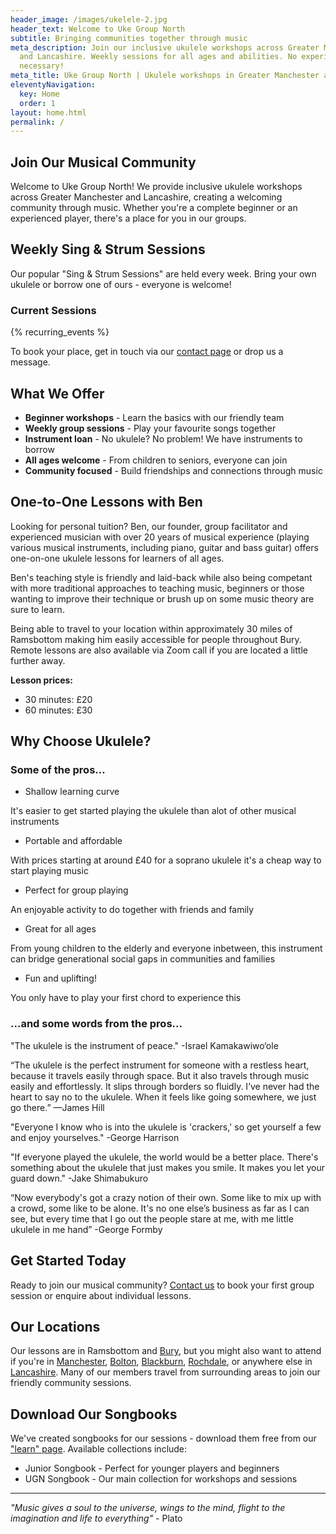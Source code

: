 ```yaml
---
header_image: /images/ukelele-2.jpg
header_text: Welcome to Uke Group North
subtitle: Bringing communities together through music
meta_description: Join our inclusive ukulele workshops across Greater Manchester
  and Lancashire. Weekly sessions for all ages and abilities. No experience
  necessary!
meta_title: Uke Group North | Ukulele workshops in Greater Manchester and Lancashire
eleventyNavigation:
  key: Home
  order: 1
layout: home.html
permalink: /
---
```

## Join Our Musical Community

Welcome to Uke Group North! We provide inclusive ukulele workshops across Greater Manchester and Lancashire, creating a welcoming community through music. Whether you're a complete beginner or an experienced player, there's a place for you in our groups.

## Weekly Sing & Strum Sessions

Our popular "Sing & Strum Sessions" are held every week. Bring your own ukulele or borrow one of ours - everyone is welcome!

### Current Sessions

{% recurring_events %}

To book your place, get in touch via our [contact page](/contact/) or drop us a message.

## What We Offer

- **Beginner workshops** - Learn the basics with our friendly team
- **Weekly group sessions** - Play your favourite songs together
- **Instrument loan** - No ukulele? No problem! We have instruments to borrow
- **All ages welcome** - From children to seniors, everyone can join
- **Community focused** - Build friendships and connections through music

## One-to-One Lessons with Ben

Looking for personal tuition? Ben, our founder, group facilitator and experienced musician with over 20 years of musical experience (playing various musical instruments, including piano, guitar and bass guitar) offers one-on-one ukulele lessons for learners of all ages.

Ben's teaching style is friendly and laid-back while also being competant with more traditional approaches to teaching music, beginners or those wanting to improve their technique or brush up on some music theory are sure to learn. 

Being able to travel to your location within approximately 30 miles of Ramsbottom making him easily accessible for people throughout Bury. Remote lessons are also available via Zoom call if you are located a little further away.

**Lesson prices:**
- 30 minutes: £20
- 60 minutes: £30

## Why Choose Ukulele?

### Some of the pros...

- Shallow learning curve

It's easier to get started playing the ukulele than alot of other musical instruments

- Portable and affordable

With prices starting at around £40 for a soprano ukulele it's a cheap way to start playing music

- Perfect for group playing

An enjoyable activity to do together with friends and family

- Great for all ages

From young children to the elderly and everyone inbetween, this instrument can bridge generational social gaps in communities and families

- Fun and uplifting!

You only have to play your first chord to experience this

### ...and some words from the pros...

"The ukulele is the instrument of peace."
-Israel Kamakawiwo‘ole

“The ukulele is the perfect instrument for someone with a restless heart, because it travels easily through space. But it also travels through music easily and effortlessly. It slips through borders so fluidly. I’ve never had the heart to say no to the ukulele. When it feels like going somewhere, we just go there.”
—James Hill

"Everyone I know who is into the ukulele is 'crackers,' so get yourself a few and enjoy yourselves."
-George Harrison

"If everyone played the ukulele, the world would be a better place. There's something about the ukulele that just makes you smile. It makes you let your guard down."
-Jake Shimabukuro 

“Now everybody's got a crazy notion of their own. Some like to mix up with a crowd, some like to be alone. It's no one else’s business as far as I can see, but every time that I go out the people stare at me, with me little ukulele in me hand”
-George Formby

## Get Started Today

Ready to join our musical community? [Contact us](/contact/) to book your first group session or enquire about individual lessons.

## Our Locations

Our lessons are in Ramsbottom and [Bury](/ukulele-lessons-in-bury/), but you might also want to attend if you're in [Manchester](/ukulele-lessons-in-manchester/), [Bolton](/ukulele-lessons-in-bolton/), [Blackburn](/ukulele-lessons-in-blackburn/), [Rochdale](/ukulele-lessons-in-rochdale/), or anywhere else in [Lancashire](/ukulele-lessons-in-lancashire/). Many of our members travel from surrounding areas to join our friendly community sessions.

## Download Our Songbooks

We've created songbooks for our sessions - download them free from our ["learn" page](/learn/). Available collections include:

- Junior Songbook - Perfect for younger players and beginners
- UGN Songbook - Our main collection for workshops and sessions

---

_"Music gives a soul to the universe, wings to the mind, flight to the imagination and life to everything"_ - Plato
